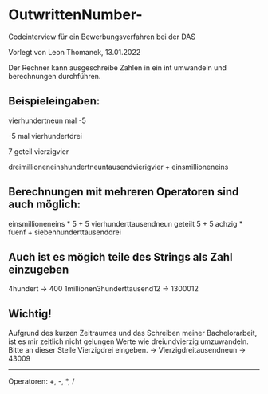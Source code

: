 # OutwrittenNumber-

Codeinterview für ein Bewerbungsverfahren bei der DAS

Vorlegt von Leon Thomanek, 13.01.2022

Der Rechner kann ausgeschreibe Zahlen in ein int umwandeln und berechnungen durchführen.

## Beispieleingaben:
vierhundertneun mal -5 

-5 mal vierhundertdrei

7 geteil vierzigvier

dreimillioneneinshundertneuntausendvierigvier + einsmillioneneins

## Berechnungen mit mehreren Operatoren sind auch möglich:
einsmillioneneins * 5 + 5
vierhunderttausendneun geteilt 5 + 5
achzig * fuenf + siebenhunderttausenddrei

## Auch ist es mögich teile des Strings als Zahl einzugeben
4hundert -> 400
1millionen3hunderttausend12 -> 1300012


## Wichtig! 
Aufgrund des kurzen Zeitraumes und das Schreiben meiner Bachelorarbeit, ist es mir zeitlich 
nicht gelungen Werte wie dreiundvierzig umzuwandeln. Bitte an dieser Stelle Vierzigdrei eingeben. 
-> Vierzigdreitausendneun -> 43009


--------------
Operatoren: +, -, *, /
